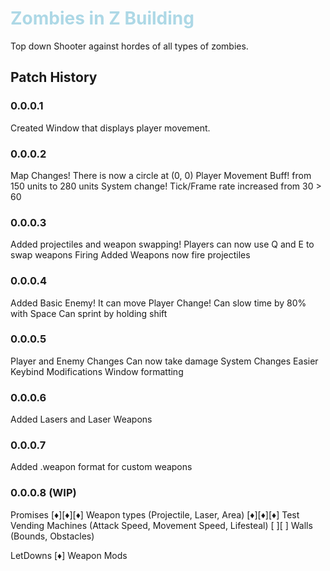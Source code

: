 <style>
    tab {
        margin-left: 20px;
    }
    h1 {
        color: lightblue;
    }
</style>

# Zombies in Z Building

Top down Shooter against hordes of all types of zombies.

## Patch History

### 0.0.0.1

Created Window that displays player movement.

### 0.0.0.2

Map Changes!
 There is now a circle at (0, 0)
Player Movement Buff!
 from 150 units to 280 units
System change!
 Tick/Frame rate increased from 30 > 60

### 0.0.0.3

Added projectiles and weapon swapping!
 Players can now use Q and E to swap weapons
Firing Added
 Weapons now fire projectiles

### 0.0.0.4

Added Basic Enemy!
 It can move
Player Change!
 Can slow time by 80% with Space
 Can sprint by holding shift

### 0.0.0.5

Player and Enemy Changes
 Can now take damage
System Changes
 Easier Keybind Modifications
 Window formatting

### 0.0.0.6

Added Lasers and Laser Weapons

### 0.0.0.7

Added .weapon format for custom weapons

### 0.0.0.8 (WIP)

Promises
 [♦][♦][♦] Weapon types (Projectile, Laser, Area)
 [♦][♦][♦] Test Vending Machines (Attack Speed, Movement Speed, Lifesteal)
 [ ][ ]    Walls (Bounds, Obstacles)

LetDowns
 [♦] Weapon Mods
